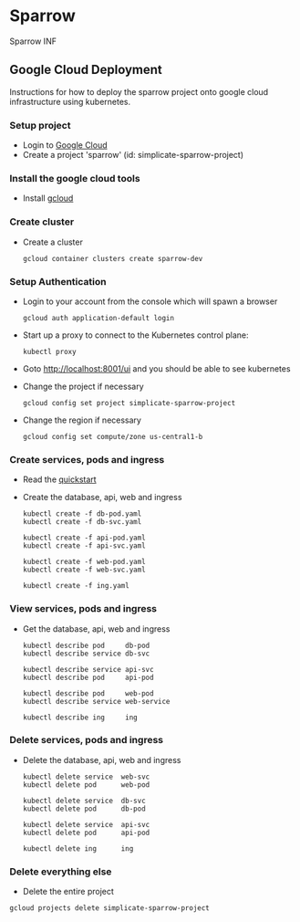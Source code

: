 # Sparrow
Sparrow INF

## Google Cloud Deployment
Instructions for how to deploy the sparrow project onto google cloud infrastructure using kubernetes.

### Setup project
 - Login to [Google Cloud](https://console.cloud.google.com)
 - Create a project 'sparrow' (id: simplicate-sparrow-project)
 
### Install the google cloud tools
 - Install [gcloud](https://www.google.com.au/url?sa=t&rct=j&q=&esrc=s&source=web&cd=1&cad=rja&uact=8&ved=0ahUKEwjXr5P4i4bQAhWCJ5QKHWY5B40QFggbMAA&url=https%3A%2F%2Fcloud.google.com%2Fsdk%2F&usg=AFQjCNGJ6NuXLC5eFVGtotHysFNTyoS5-Q&sig2=ZjUH_yGAyQgv0HHODP_4kQ&bvm=bv.137132246,d.dGo)
 

### Create cluster

 - Create a cluster
 
    ```
    gcloud container clusters create sparrow-dev
    ```
    
### Setup Authentication
 - Login to your account from the console which will spawn a browser
 
   ```
   gcloud auth application-default login
   ```
   
 - Start up a proxy to connect to the Kubernetes control plane:
 
    ```
    kubectl proxy
    ```
    
 - Goto [http://localhost:8001/ui](http://localhost:8001/ui) and you should be able to see kubernetes

 - Change the project if necessary
 
    ```
    gcloud config set project simplicate-sparrow-project
    ```
    
 - Change the region if necessary
 
    ```
    gcloud config set compute/zone us-central1-b
    ```

### Create services, pods and ingress 
 - Read the [quickstart](https://cloud.google.com/container-engine/docs/quickstart)

 - Create the database, api, web and ingress 
    ```
    kubectl create -f db-pod.yaml
    kubectl create -f db-svc.yaml
    
    kubectl create -f api-pod.yaml
    kubectl create -f api-svc.yaml
    
    kubectl create -f web-pod.yaml
    kubectl create -f web-svc.yaml
  
    kubectl create -f ing.yaml
    ```

### View services, pods and ingress 
 - Get the database, api, web and ingress 
    ```
    kubectl describe pod     db-pod
    kubectl describe service db-svc
    
    kubectl describe service api-svc
    kubectl describe pod     api-pod

    kubectl describe pod     web-pod
    kubectl describe service web-service
    
    kubectl describe ing     ing
    ```

### Delete services, pods and ingress 
 - Delete the database, api, web and ingress 
    ```
    kubectl delete service  web-svc
    kubectl delete pod      web-pod

    kubectl delete service  db-svc
    kubectl delete pod      db-pod

    kubectl delete service  api-svc
    kubectl delete pod      api-pod

    kubectl delete ing      ing
    ```

### Delete everything else
- Delete the entire project
```
gcloud projects delete simplicate-sparrow-project
```
